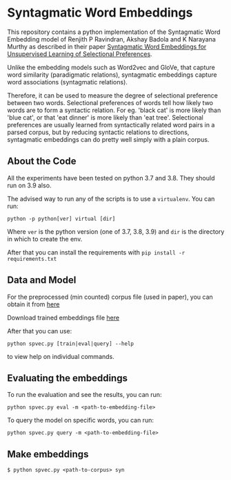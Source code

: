 # Syntagmatic Word Embeddings

This repository contains a python implementation of the Syntagmatic Word Embedding model of Renjith
P Ravindran, Akshay Badola and K Narayana Murthy as described in their paper [Syntagmatic Word
Embeddings for Unsupervised Learning of Selectional
Preferences](http://aclanthology.org/2021.repl4nlp-1.22/).

Unlike the embedding models such as Word2vec and GloVe, that capture word similarity (paradigmatic
relations), syntagmatic embeddings capture word associations (syntagmatic relations).

Therefore, it can be used to measure the degree of selectional preference between two words.
Selectional preferences of words tell how likely two words are to form a syntactic relation.  For
eg. 'black cat' is more likely than 'blue cat', or that 'eat dinner' is more likely than 'eat tree'.
Selectional preferences are usually learned from syntactically related word pairs in a parsed
corpus, but by reducing syntactic relations to directions, syntagmatic embeddings can do pretty well
simply with a plain corpus.


## About the Code

All the experiments have been tested on python 3.7 and 3.8. They should run on 3.9 also.

The advised way to run any of the scripts is to use a `virtualenv`. You can run:

`python -p python[ver] virtual [dir]`

Where `ver` is the python version (one of 3.7, 3.8, 3.9) and `dir` is the directory in which to
create the env.

After that you can install the requirements with `pip install -r requirements.txt`

## Data and Model

For the preprocessed (min counted) corpus file (used in paper), you can obtain it from [here](https://drive.google.com/file/d/1fE5kSBHct3bnZE0_NOh3mxixZHdKmPGJ/view?usp=sharing)

Download trained embeddings file [here](https://drive.google.com/file/d/1CQ--9Shrls0kf6pdoza8dDBWNe1SLBd2/view?usp=sharing)

After that you can use:

`
python spvec.py [train|eval|query] --help
`

to view help on individual commands.

## Evaluating the embeddings

To run the evaluation and see the results, you can run:

`
python spvec.py eval -m <path-to-embedding-file>
`

To query the model on specific words, you can run:

`
python spvec.py query -m <path-to-embedding-file>
`


## Make embeddings

```
$ python spvec.py <path-to-corpus> syn
```
